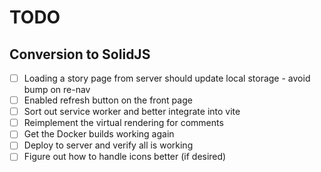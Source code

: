 # TODO

## Conversion to SolidJS

- [ ] Loading a story page from server should update local storage - avoid bump on re-nav
- [ ] Enabled refresh button on the front page
- [ ] Sort out service worker and better integrate into vite
- [ ] Reimplement the virtual rendering for comments
- [ ] Get the Docker builds working again
- [ ] Deploy to server and verify all is working
- [ ] Figure out how to handle icons better (if desired)
